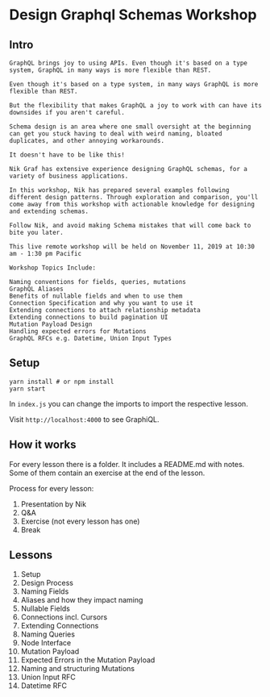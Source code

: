 # Design Graphql Schemas Workshop

## Intro

```
GraphQL brings joy to using APIs. Even though it's based on a type system, GraphQL in many ways is more flexible than REST.

Even though it's based on a type system, in many ways GraphQL is more flexible than REST.

But the flexibility that makes GraphQL a joy to work with can have its downsides if you aren't careful.

Schema design is an area where one small oversight at the beginning can get you stuck having to deal with weird naming, bloated duplicates, and other annoying workarounds.

It doesn't have to be like this!

Nik Graf has extensive experience designing GraphQL schemas, for a variety of business applications.

In this workshop, Nik has prepared several examples following different design patterns. Through exploration and comparison, you'll come away from this workshop with actionable knowledge for designing and extending schemas.

Follow Nik, and avoid making Schema mistakes that will come back to bite you later.

This live remote workshop will be held on November 11, 2019 at 10:30 am - 1:30 pm Pacific​

Workshop Topics Include:

Naming conventions for fields, queries, mutations
GraphQL Aliases
Benefits of nullable fields and when to use them
Connection Specification and why you want to use it
Extending connections to attach relationship metadata
Extending connections to build pagination UI
Mutation Payload Design
Handling expected errors for Mutations
GraphQL RFCs e.g. Datetime, Union Input Types
```

## Setup

```
yarn install # or npm install
yarn start
```

In `index.js` you can change the imports to import the respective lesson.

Visit `http://localhost:4000` to see GraphiQL.

## How it works

For every lesson there is a folder. It includes a README.md with notes. Some of them contain an exercise at the end of the lesson.

Process for every lesson:

1. Presentation by Nik
2. Q&A
3. Exercise (not every lesson has one)
4. Break

## Lessons

1. Setup
2. Design Process
3. Naming Fields
4. Aliases and how they impact naming
5. Nullable Fields
6. Connections incl. Cursors
7. Extending Connections
8. Naming Queries
9. Node Interface
10. Mutation Payload
11. Expected Errors in the Mutation Payload
12. Naming and structuring Mutations
13. Union Input RFC
14. Datetime RFC
